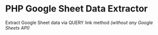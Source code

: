 # PHP Google Sheet Data Extractor

Extract Google Sheet data via QUERY link method *(without any Google Sheets API)*
